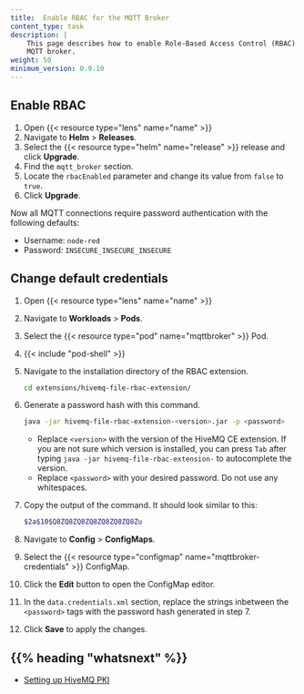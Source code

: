 ```yaml
---
title:  Enable RBAC for the MQTT Broker
content_type: task
description: |
    This page describes how to enable Role-Based Access Control (RBAC) for the
    MQTT broker.
weight: 50
minimum_version: 0.9.10
---
```


<!-- overview -->

<!-- steps -->

## Enable RBAC

1. Open {{< resource type="lens" name="name" >}}
2. Navigate to **Helm** > **Releases**.
3. Select the {{< resource type="helm" name="release" >}} release and click **Upgrade**.
4. Find the `mqtt_broker` section.
5. Locate the `rbacEnabled` parameter and change its value from `false` to `true`.
6. Click **Upgrade**.

Now all MQTT connections require password authentication with the following defaults:

- Username: `node-red`
- Password: `INSECURE_INSECURE_INSECURE`

## Change default credentials

1. Open {{< resource type="lens" name="name" >}}
2. Navigate to **Workloads** > **Pods**.
3. Select the {{< resource type="pod" name="mqttbroker" >}} Pod.
4. {{< include "pod-shell" >}}
5. Navigate to the installation directory of the RBAC extension.

   ```bash
   cd extensions/hivemq-file-rbac-extension/
   ```

6. Generate a password hash with this command.

   ```bash
   java -jar hivemq-file-rbac-extension-<version>.jar -p <password>
   ```

   - Replace `<version>` with the version of the HiveMQ CE extension. If you are
     not sure which version is installed, you can press `Tab` after typing
     `java -jar hivemq-file-rbac-extension-` to autocomplete the version.
   - Replace `<password>` with your desired password. Do not use any whitespaces.
7. Copy the output of the command. It should look similar to this:

   ```bash
   $2a$10$Q8ZQ8ZQ8ZQ8ZQ8ZQ8ZQ8Zu
   ```

8. Navigate to **Config** > **ConfigMaps**.
9. Select the {{< resource type="configmap" name="mqttbroker-credentials" >}} ConfigMap.
10. Click the **Edit** button to open the ConfigMap editor.
11. In the `data.credentials.xml` section, replace the strings inbetween the
    `<password>` tags with the password hash generated in step 7.
12. Click **Save** to apply the changes.

<!-- Optional section; add links to information related to this topic. -->
## {{% heading "whatsnext" %}}

- [Setting up HiveMQ PKI](/docs/production-guide/security/setup-pki-mqtt-broker/)
